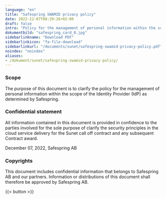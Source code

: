 ```yaml
---
language: "en"
title: "Safespring SWAMID privacy policy"
date: 2022-12-07T08:29:26+02:00
draft: false
intro: "Policy for the management of personal information within the scope of the Identity Provider (IdP) as determined by Safespring"
dokumentbild: "safespring_card_0.jpg"
sidebarlinkname: "Download PDF"
sidebarlinkicon: "fa-file-download"
sidebarlinkurl: "/documents/sunet/safespring-swamid-privacy-policy.pdf"
noindex: "noindex"
aliases:
- /dokument/sunet/safespring-swamid-privacy-policy/
---
```


### Scope
The purpose of this document is to clarify the policy for the management of personal information within the scope of the Identity Provider (IdP) as determined by Safespring.  

### Confidential statement
All information contained in this document is provided in confidence to the parties involved for the sole purpose of clarify the security principles in the cloud service delivery for the Sunet call off contract and any subsequent Contract award.

December 07, 2022, Safespring AB

### Copyrights
This document includes confidential information that belongs to Safespring AB and our partners. Information or distributions of this document shall therefore be approved by Safespring AB.

{{< button >}}
